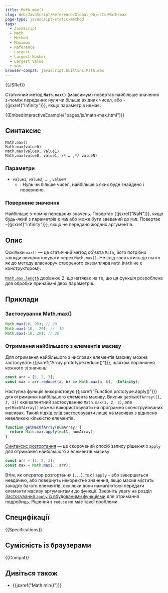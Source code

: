 ```yaml
---
title: Math.max()
slug: Web/JavaScript/Reference/Global_Objects/Math/max
page-type: javascript-static-method
tags:
  - JavaScript
  - Math
  - Method
  - Maximum
  - Reference
  - Largest
  - Largest Number
  - Largest Value
  - max
browser-compat: javascript.builtins.Math.max
---
```


{{JSRef}}

Статичний метод **`Math.max()`** (максимум) повертає найбільше значення з-поміж переданих нуля чи більше вхідних чисел, або -{{jsxref("Infinity")}}, якщо параметрів немає.

{{EmbedInteractiveExample("pages/js/math-max.html")}}

## Синтаксис

```js-nolint
Math.max()
Math.max(value0)
Math.max(value0, value1)
Math.max(value0, value1, /* … ,*/ valueN)
```

### Параметри

- `value1`, `value2`, … , `valueN`
  - : Нуль чи більше чисел, найбільше з яких буде знайдено і повернено.

### Повернене значення

Найбільше з-поміж переданих значень. Повертає {{jsxref("NaN")}}, якщо будь-який з параметрів є `NaN` або може бути зведений до `NaN`. Повертає -{{jsxref("Infinity")}}, якщо не передано жодних аргументів.

## Опис

Оскільки `max()` — це статичний метод об'єкта `Math`, його потрібно завжди використовувати через `Math.max()`. Не слід звертатись до нього як до методу власноруч створеного екземпляра `Math` (`Math` не є конструктором).

[`Math.max.length`](/uk/docs/Web/JavaScript/Reference/Global_Objects/Function/length) дорівнює 2, що натякає на те, що ця функція розроблена для обробки принаймні двох параметрів.

## Приклади

### Застосування Math.max()

```js
Math.max(10, 20); // 20
Math.max(-10, -20); // -10
Math.max(-10, 20); // 20
```

### Отримання найбільшого з елементів масиву

Для отримання найбільшого з числових елементів масиву можна застосувати {{jsxref("Array.prototype.reduce()")}}, шляхом порівняння кожного зі значень:

```js
const arr = [1, 2, 3];
const max = arr.reduce((a, b) => Math.max(a, b), -Infinity);
```

Наступна функція використовує {{jsxref("Function.prototype.apply()")}} для отримання найбільшого елемента масиву. Виклик `getMaxOfArray([1, 2, 3])` еквівалентний застосуванню `Math.max(1, 2, 3)`, але `getMaxOfArray()` можна використовувати на програмно сконструйованих масивах. Такий підхід слід застосовувати лише на масивах з відносно невеликою кількістю елементів.

```js
function getMaxOfArray(numArray) {
  return Math.max.apply(null, numArray);
}
```

[Синтаксис розгортання](/uk/docs/Web/JavaScript/Reference/Operators/Spread_syntax) — це скорочений спосіб запису рішення з `apply` для отримання найбільшого з елементів масиву:

```js
const arr = [1, 2, 3];
const max = Math.max(...arr);
```

Втім, як оператор розгортання (`...`), так і `apply` – або завершаться невдачею, або повернуть некоректне значення, якщо масив містить занадто багато елементів, оскільки вони намагаються передати елементи масиву аргументами до функції. Зверніть увагу на розділ [Застосування `apply` із вбудованими функціями](/uk/docs/Web/JavaScript/Reference/Global_Objects/Function/apply#using_apply_and_built-in_functions) для отримання подробиць. Рішення з `reduce` не має такої проблеми.

## Специфікації

{{Specifications}}

## Сумісність із браузерами

{{Compat}}

## Дивіться також

- {{jsxref("Math.min()")}}
